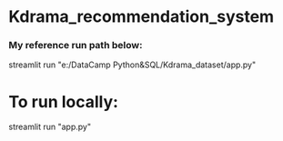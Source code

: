 ﻿# Kdrama_recommendation_system
### My reference run path below:
streamlit run "e:/DataCamp Python&SQL/Kdrama_dataset/app.py" 

# To run locally:
streamlit run "app.py"
